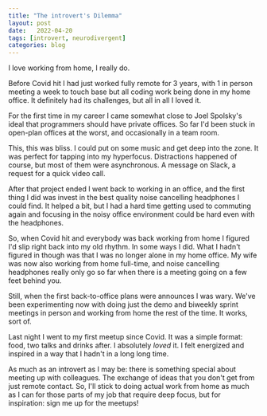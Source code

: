```yaml
---
title: "The introvert's Dilemma"
layout: post
date:   2022-04-20
tags: [introvert, neurodivergent]
categories: blog
---
```

I love working from home, I really do. 

Before Covid hit I had just worked fully remote for 3 years, with 1 in person meeting a week to touch base but all coding work being done in my home office.
It definitely had its challenges, but all in all I loved it.

For the first time in my career I came somewhat close to Joel Spolsky's ideal that programmers should have private offices. So far I'd been stuck in open-plan offices at the worst, and occasionally in a team room.

This, this was bliss. I could put on some music and get deep into the zone. It was perfect for tapping into my hyperfocus. Distractions happened of course, but most of them were asynchronous. A message on Slack, a request for a quick video call. 

After that project ended I went back to working in an office, and the first thing I did was invest in the best quality noise cancelling headphones I could find. It helped a bit, but I had a hard time getting used to commuting again and focusing in the noisy office environment could be hard even with the headphones.

So, when Covid hit and everybody was back working from home I figured I'd slip right back into my old rhythm. In some ways I did. What I hadn't figured in though was that I was no longer alone in my home office. My wife was now also working from home full-time, and noise cancelling headphones really only go so far when there is a meeting going on a few feet behind you.

Still, when the first back-to-office plans were announces I was wary. We've been experimenting now with doing just the demo and biweekly sprint meetings in person and working from home the rest of the time. It works, sort of.

Last night I went to my first meetup since Covid. It was a simple format: food, two talks and drinks after. I absolutely *loved* it. I felt energized and inspired in a way that I hadn't in a long long time. 

As much as an introvert as I may be: there is something special about meeting up with colleagues. The exchange of ideas that you don't get from just remote contact. So, I'll stick to doing actual work from home as much as I can for those parts of my job that require deep focus, but for inspiration: sign me up for the meetups!


